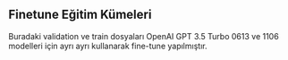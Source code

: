 ## Finetune Eğitim Kümeleri

Buradaki validation ve train dosyaları OpenAI GPT 3.5 Turbo 0613 ve 1106 modelleri için ayrı ayrı kullanarak fine-tune yapılmıştır.